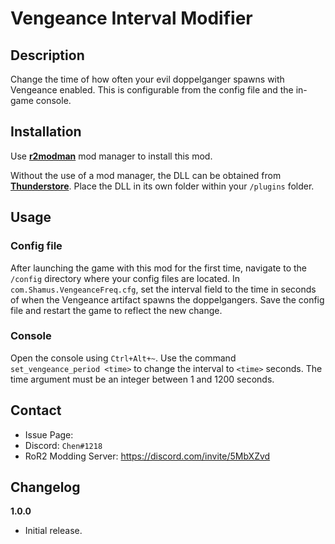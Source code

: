 ﻿# Vengeance Interval Modifier

## Description

Change the time of how often your evil doppelganger spawns with Vengeance enabled. This is configurable from the config file and the in-game console.

## Installation

Use **[r2modman](https://thunderstore.io/package/ebkr/r2modman/)** mod manager to install this mod.

Without the use of a mod manager, the DLL can be obtained from **[Thunderstore](https://thunderstore.io/your/mod/link/)**. Place the DLL in its own folder within your `/plugins` folder.

## Usage
### Config file
After launching the game with this mod for the first time, navigate to the `/config` directory where your config files are located. 
In `com.Shamus.VengeanceFreq.cfg`, set the interval field to the time in seconds of when the Vengeance artifact spawns the doppelgangers.
Save the config file and restart the game to reflect the new change.

### Console
Open the console using `Ctrl+Alt+~`. Use the command `set_vengeance_period <time>` to change the interval to `<time>` seconds.
The time argument must be an integer between 1 and 1200 seconds.

## Contact
- Issue Page: 
- Discord: `Chen#1218`
- RoR2 Modding Server: https://discord.com/invite/5MbXZvd

## Changelog
**1.0.0**
- Initial release.